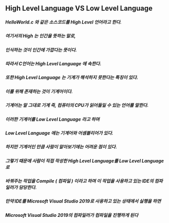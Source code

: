 ## High Level Language VS Low Level Language

##### HelloWorld.c 와 같은 소스코드를 High Level 언어라고 한다.
##### 여기서의 High 는 인간을 뜻하는 말로,
##### 인식하는 것이 인간에 가깝다는 뜻이다.
##### 따라서 C언어는 High Level Language 에 속한다.
##### 또한 High Level Language 는 기계가 해석하지 못한다는 특징이 있다.



##### 이를 위해 존재하는 것이 기계어이다.
##### 기계어는 말 그대로 기계 즉, 컴퓨터의 CPU가 읽어들일 수 있는 언어를 말한다.
##### 이러한 기계어를 Low Level Language 라고 하며
##### Low Level Language 에는 기계어와 어셈블리어가 있다.
##### 하지만 기계어인 만큼 사람이 알아보기에는 어려운 점이 있다.



##### 그렇기 때문에 사람이 직접 작성한 High Level Language를 Low Level Language로
##### 바꿔주는 작업을 Compile ( 컴파일 ) 이라고 하며 이 작업을 사용하고 있는 IDE의 컴파일러가 담당한다.
##### 만약 IDE를 Microsoft Visual Studio 2019로 사용하고 있는 상태에서 실행을 하면
##### Microsoft Visual Studio 2019의 컴파일러가 컴파일을 진행하게 된다